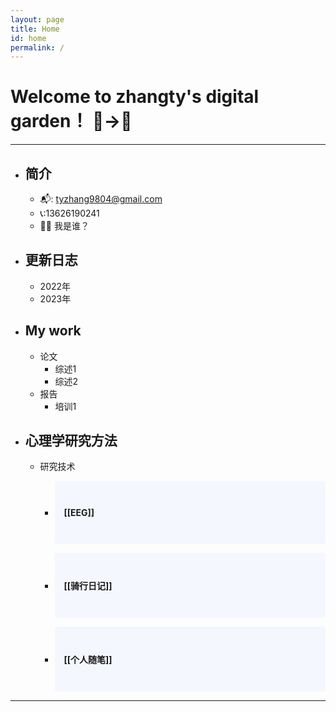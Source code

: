 ```yaml
---
layout: page
title: Home
id: home
permalink: /
---
```


# Welcome to zhangty's digital garden！ 🌱→🌴
-----
- ## 简介
	- 📬: tyzhang9804@gmail.com
	- 📞:13626190241
	- 🤷‍♂️ 我是谁？
- ## 更新日志
	- 2022年
	- 2023年
- ## My work
	- 论文
		- 综述1
		- 综述2
	- 报告
		- 培训1
- ## 心理学研究方法
	- 研究技术
		- <p style="padding: 3em 1em; background: #f5f7ff; border-radius: 4px;"><span style="font-weight: bold">[[EEG]]</span></p>
		- <p style="padding: 3em 1em; background: #f5f7ff; border-radius: 4px;"><span style="font-weight: bold">[[骑行日记]]</span></p>
		- <p style="padding: 3em 1em; background: #f5f7ff; border-radius: 4px;"><span style="font-weight: bold">[[个人随笔]]</span></p>
-------




<style>
  .wrapper {
    max-width: 46em;
  }
</style>
